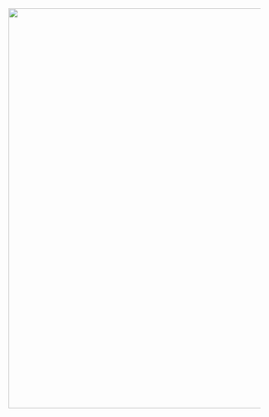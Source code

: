 <img src="https://media.licdn.com/dms/image/D5616AQGLnYm2g6RLCA/profile-displaybackgroundimage-shrink_350_1400/0/1676861215874?e=1698278400&v=beta&t=VQP7dZ3-CeGSVbesa_f_wl5U-_0iFh0eGJbeNL8CKxA" width="800" align="center">
